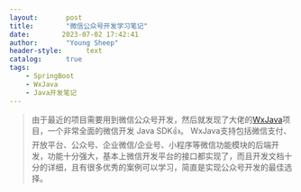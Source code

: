 ```yaml
---
layout:       post
title:        "微信公众号开发学习笔记"
date:        2023-07-02 17:42:41
author:       "Young Sheep"
header-style:      text
catalog:      true
tags:
    - SpringBoot
    - WxJava
    - Java开发笔记
---
```

>由于最近的项目需要用到微信公众号开发，然后就发现了大佬的[WxJava](https://github.com/Wechat-Group/WxJava)项目，一个非常全面的微信开发 Java SDK👍。
>WxJava支持包括微信支付、开放平台、公众号、企业微信/企业号、小程序等微信功能模块的后端开发，功能十分强大，基本上微信开发平台的接口都实现了，而且开发文档十分的详细，且有很多优秀的案例可以学习，简直是实现公众号开发的最佳选择。

